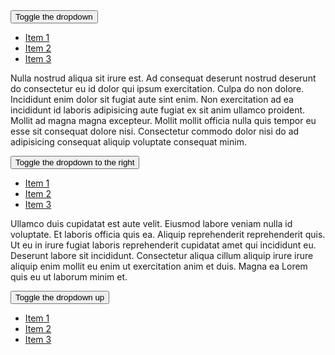 <div>
    <button type="button" id="menuTrigger" class="btn cursor-pointer mb-6">Toggle the dropdown</button>
    <ul data-dropdown data-dropdown-trigger="menuTrigger" class="hidden open:block py-2 bg-white shadow rounded-lg text-black">
        <li>
            <a href="#" class="block hover:bg-light focus:bg-light px-4 py-2">Item 1</a>
        </li>
        <li>
            <a href="#" class="block hover:bg-light focus:bg-light px-4 py-2">Item 2</a>
        </li>
        <li>
            <a href="#" class="block hover:bg-light focus:bg-light px-4 py-2">Item 3</a>
        </li>
    </ul>
    <p>Nulla nostrud aliqua sit irure est. Ad consequat deserunt nostrud deserunt do consectetur eu id dolor qui ipsum exercitation. Culpa do non dolore. Incididunt enim dolor sit fugiat aute sint enim. Non exercitation ad ea incididunt id laboris adipisicing aute fugiat ex sit anim ullamco proident. Mollit ad magna magna excepteur. Mollit mollit officia nulla quis tempor eu esse sit consequat dolore nisi. Consectetur commodo dolor nisi do ad adipisicing consequat aliquip voluptate consequat minim.</p>
    <button type="button" id="menuTrigger2" class="btn cursor-pointer ">Toggle the dropdown to the right</button>
    <ul data-dropdown data-dropdown-trigger="menuTrigger2" data-dropdown-placement="right-start" class="hidden open:block py-2 bg-white shadow rounded-lg text-black">
        <li>
            <a href="#" class="block hover:bg-light focus:bg-light px-4 py-2">Item 1</a>
        </li>
        <li>
            <a href="#" class="block hover:bg-light focus:bg-light px-4 py-2">Item 2</a>
        </li>
        <li>
            <a href="#" class="block hover:bg-light focus:bg-light px-4 py-2">Item 3</a>
        </li>
    </ul>
    <p>Ullamco duis cupidatat est aute velit. Eiusmod labore veniam nulla id voluptate. Et laboris officia quis ea. Aliquip reprehenderit reprehenderit quis. Ut eu in irure fugiat laboris reprehenderit cupidatat amet qui incididunt eu. Deserunt labore sit incididunt. Consectetur aliqua cillum aliquip irure irure aliquip enim mollit eu enim ut exercitation anim et duis. Magna ea Lorem quis eu ut laborum minim et.</p>
    <button type="button" id="menuTrigger3" class="btn cursor-pointer mt-6">Toggle the dropdown up</button>
    <ul data-dropdown data-dropdown-trigger="menuTrigger3" class="hidden open:block py-2 bg-white shadow rounded-lg text-black">
        <li>
            <a href="#" class="block hover:bg-light focus:bg-light px-4 py-2">Item 1</a>
        </li>
        <li>
            <a href="#" class="block hover:bg-light focus:bg-light px-4 py-2">Item 2</a>
        </li>
        <li>
            <a href="#" class="block hover:bg-light focus:bg-light px-4 py-2">Item 3</a>
        </li>
    </ul>
</div>
